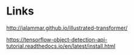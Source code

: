 # Links

http://jalammar.github.io/illustrated-transformer/


https://tensorflow-object-detection-api-tutorial.readthedocs.io/en/latest/install.html
